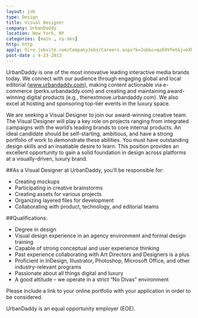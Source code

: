 ```yaml
---
layout: job
type: Design
title: Visual Designer
company: UrbanDaddy
location: New York, NY
categories: [main , ny-des]
http: http
apply: hire.jobvite.com/CompanyJobs/Careers.aspx?k=Job&c=qz69Vfwt&j=oXhoXfwj
post-date : 4-23-2013
---
```


UrbanDaddy is one of the most innovative leading interactive media brands today. We connect with our audience through engaging global and local editorial (www.urbandaddy.com), making content actionable via e-commerce (perks.urbandaddy.com) and creating and maintaining award-winning digital products (e.g., thenextmove.urbandaddy.com). We also excel at hosting and sponsoring top-tier events in the luxury space.
 
We are seeking a Visual Designer to join our award-winning creative team. The Visual Designer will play a key role on projects ranging from integrated campaigns with the world’s leading brands to core internal products. An ideal candidate should be self-starting, ambitious, and have a strong portfolio of work to demonstrate these abilities. You must have outstanding design skills and an insatiable desire to learn. This position provides an excellent opportunity to gain a solid foundation in design across platforms at a visually-driven, luxury brand.
 
##As a Visual Designer at UrbanDaddy, you’ll be responsible for:

* Creating mockups
* Participating in creative brainstorms
* Creating assets for various projects
* Organizing layered files for development
* Collaborating with product, technology, and editorial teams
 
##Qualifications:

* Degree in design
* Visual design experience in an agency environment and formal design training
* Capable of strong conceptual and user experience thinking
* Past experience collaborating with Art Directors and Designers is a plus
* Proficient in InDesign, Illustrator, Photoshop, Microsoft Office, and other industry-relevant programs
* Passionate about all things digital and luxury
* A good attitude – we operate in a strict “No Divas” environment
 
Please include a link to your online portfolio with your application in order to be considered.
 
UrbanDaddy is an equal opportunity employer (EOE).